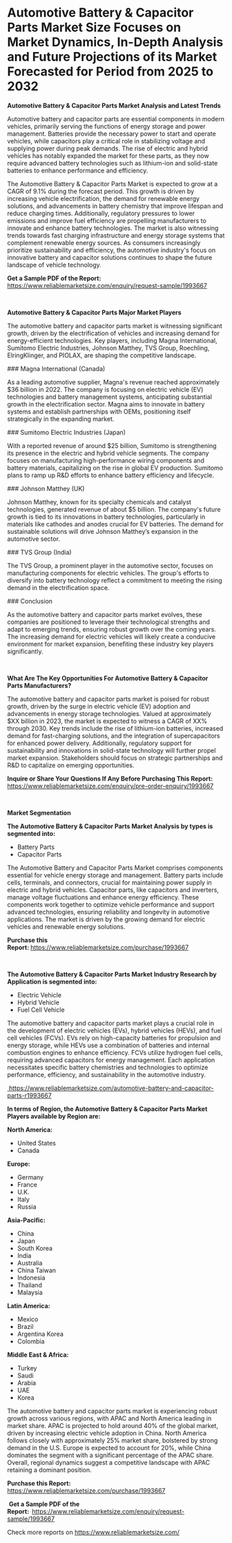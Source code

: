 <p><h1>Automotive Battery & Capacitor Parts Market Size Focuses on Market Dynamics, In-Depth Analysis and Future Projections of its Market Forecasted for Period from 2025 to 2032</h1></p><p><strong>Automotive Battery & Capacitor Parts Market Analysis and Latest Trends</strong></p>
<p><p>Automotive battery and capacitor parts are essential components in modern vehicles, primarily serving the functions of energy storage and power management. Batteries provide the necessary power to start and operate vehicles, while capacitors play a critical role in stabilizing voltage and supplying power during peak demands. The rise of electric and hybrid vehicles has notably expanded the market for these parts, as they now require advanced battery technologies such as lithium-ion and solid-state batteries to enhance performance and efficiency.</p><p>The Automotive Battery & Capacitor Parts Market is expected to grow at a CAGR of 9.1% during the forecast period. This growth is driven by increasing vehicle electrification, the demand for renewable energy solutions, and advancements in battery chemistry that improve lifespan and reduce charging times. Additionally, regulatory pressures to lower emissions and improve fuel efficiency are propelling manufacturers to innovate and enhance battery technologies. The market is also witnessing trends towards fast charging infrastructure and energy storage systems that complement renewable energy sources. As consumers increasingly prioritize sustainability and efficiency, the automotive industry's focus on innovative battery and capacitor solutions continues to shape the future landscape of vehicle technology.</p></p>
<p><strong>Get a Sample PDF of the Report:&nbsp;</strong> <a href="https://www.reliablemarketsize.com/enquiry/request-sample/1993667?utm_campaign=3563&utm_medium=2&utm_source=Github&utm_content=ia&utm_term=31032025&utm_id=automotive-battery-capacitor-parts">https://www.reliablemarketsize.com/enquiry/request-sample/1993667</a></p>
<p>&nbsp;</p>
<p><strong>Automotive Battery & Capacitor Parts Major Market Players</strong></p>
<p><p>The automotive battery and capacitor parts market is witnessing significant growth, driven by the electrification of vehicles and increasing demand for energy-efficient technologies. Key players, including Magna International, Sumitomo Electric Industries, Johnson Matthey, TVS Group, Roechling, ElringKlinger, and PIOLAX, are shaping the competitive landscape.</p><p>### Magna International (Canada)</p><p>As a leading automotive supplier, Magna's revenue reached approximately $36 billion in 2022. The company is focusing on electric vehicle (EV) technologies and battery management systems, anticipating substantial growth in the electrification sector. Magna aims to innovate in battery systems and establish partnerships with OEMs, positioning itself strategically in the expanding market.</p><p>### Sumitomo Electric Industries (Japan)</p><p>With a reported revenue of around $25 billion, Sumitomo is strengthening its presence in the electric and hybrid vehicle segments. The company focuses on manufacturing high-performance wiring components and battery materials, capitalizing on the rise in global EV production. Sumitomo plans to ramp up R&D efforts to enhance battery efficiency and lifecycle.</p><p>### Johnson Matthey (UK)</p><p>Johnson Matthey, known for its specialty chemicals and catalyst technologies, generated revenue of about $5 billion. The company's future growth is tied to its innovations in battery technologies, particularly in materials like cathodes and anodes crucial for EV batteries. The demand for sustainable solutions will drive Johnson Matthey’s expansion in the automotive sector.</p><p>### TVS Group (India)</p><p>The TVS Group, a prominent player in the automotive sector, focuses on manufacturing components for electric vehicles. The group's efforts to diversify into battery technology reflect a commitment to meeting the rising demand in the electrification space.</p><p>### Conclusion</p><p>As the automotive battery and capacitor parts market evolves, these companies are positioned to leverage their technological strengths and adapt to emerging trends, ensuring robust growth over the coming years. The increasing demand for electric vehicles will likely create a conducive environment for market expansion, benefiting these industry key players significantly.</p></p>
<p>&nbsp;</p>
<p><strong>What Are The Key Opportunities For Automotive Battery & Capacitor Parts Manufacturers?</strong></p>
<p><p>The automotive battery and capacitor parts market is poised for robust growth, driven by the surge in electric vehicle (EV) adoption and advancements in energy storage technologies. Valued at approximately $XX billion in 2023, the market is expected to witness a CAGR of XX% through 2030. Key trends include the rise of lithium-ion batteries, increased demand for fast-charging solutions, and the integration of supercapacitors for enhanced power delivery. Additionally, regulatory support for sustainability and innovations in solid-state technology will further propel market expansion. Stakeholders should focus on strategic partnerships and R&D to capitalize on emerging opportunities.</p></p>
<p><strong>Inquire or Share Your Questions If Any Before Purchasing This Report:</strong> <a href="https://www.reliablemarketsize.com/enquiry/pre-order-enquiry/1993667?utm_campaign=3563&utm_medium=2&utm_source=Github&utm_content=ia&utm_term=31032025&utm_id=automotive-battery-capacitor-parts">https://www.reliablemarketsize.com/enquiry/pre-order-enquiry/1993667</a></p>
<p>&nbsp;</p>
<p><strong>Market Segmentation</strong></p>
<p><strong>The Automotive Battery & Capacitor Parts Market Analysis by types is segmented into:</strong></p>
<p><ul><li>Battery Parts</li><li>Capacitor Parts</li></ul></p>
<p><p>The Automotive Battery and Capacitor Parts Market comprises components essential for vehicle energy storage and management. Battery parts include cells, terminals, and connectors, crucial for maintaining power supply in electric and hybrid vehicles. Capacitor parts, like capacitors and inverters, manage voltage fluctuations and enhance energy efficiency. These components work together to optimize vehicle performance and support advanced technologies, ensuring reliability and longevity in automotive applications. The market is driven by the growing demand for electric vehicles and renewable energy solutions.</p></p>
<p><strong>Purchase this Report:&nbsp;</strong><a href="https://www.reliablemarketsize.com/purchase/1993667?utm_campaign=3563&utm_medium=2&utm_source=Github&utm_content=ia&utm_term=31032025&utm_id=automotive-battery-capacitor-parts">https://www.reliablemarketsize.com/purchase/1993667</a></p>
<p>&nbsp;</p>
<p><strong>The Automotive Battery & Capacitor Parts Market Industry Research by Application is segmented into:</strong></p>
<p><ul><li>Electric Vehicle</li><li>Hybrid Vehicle</li><li>Fuel Cell Vehicle</li></ul></p>
<p><p>The automotive battery and capacitor parts market plays a crucial role in the development of electric vehicles (EVs), hybrid vehicles (HEVs), and fuel cell vehicles (FCVs). EVs rely on high-capacity batteries for propulsion and energy storage, while HEVs use a combination of batteries and internal combustion engines to enhance efficiency. FCVs utilize hydrogen fuel cells, requiring advanced capacitors for energy management. Each application necessitates specific battery chemistries and technologies to optimize performance, efficiency, and sustainability in the automotive industry.</p></p>
<p><a href="https://www.reliablemarketsize.com/automotive-battery-and-capacitor-parts-r1993667?utm_campaign=3563&utm_medium=2&utm_source=Github&utm_content=ia&utm_term=31032025&utm_id=automotive-battery-capacitor-parts">&nbsp;https://www.reliablemarketsize.com/automotive-battery-and-capacitor-parts-r1993667</a></p>
<p><strong>In terms of Region, the Automotive Battery & Capacitor Parts Market Players available by Region are:</strong></p>
<p>
    <p> <strong> North America: </strong>
        <ul>
            <li>United States</li>
            <li>Canada</li>
        </ul>
        </p> 
    <p> <strong> Europe: </strong>
        <ul>
            <li>Germany</li>
            <li>France</li>
            <li>U.K.</li>
            <li>Italy</li>
            <li>Russia</li>
        </ul>
        </p> 
    <p> <strong> Asia-Pacific: </strong>
        <ul>
            <li>China</li>
            <li>Japan</li>
            <li>South Korea</li>
            <li>India</li>
            <li>Australia</li>
            <li>China Taiwan</li>
            <li>Indonesia</li>
            <li>Thailand</li>
            <li>Malaysia</li>
        </ul>
        </p> 
    <p> <strong> Latin America: </strong>
        <ul>
            <li>Mexico</li>
            <li>Brazil</li>
            <li>Argentina Korea</li>
            <li>Colombia</li>
        </ul>
        </p> 
    <p> <strong> Middle East & Africa: </strong>
        <ul>
            <li>Turkey</li>
            <li>Saudi</li>
            <li>Arabia</li>
            <li>UAE</li>
            <li>Korea</li>
        </ul>
    </p>
    </p>
<p><p>The automotive battery and capacitor parts market is experiencing robust growth across various regions, with APAC and North America leading in market share. APAC is projected to hold around 40% of the global market, driven by increasing electric vehicle adoption in China. North America follows closely with approximately 25% market share, bolstered by strong demand in the U.S. Europe is expected to account for 20%, while China dominates the segment with a significant percentage of the APAC share. Overall, regional dynamics suggest a competitive landscape with APAC retaining a dominant position.</p></p>
<p><strong>Purchase this Report: </strong><a href="https://www.reliablemarketsize.com/purchase/1993667?utm_campaign=3563&utm_medium=2&utm_source=Github&utm_content=ia&utm_term=31032025&utm_id=automotive-battery-capacitor-parts">https://www.reliablemarketsize.com/purchase/1993667</a></p>
<p>&nbsp;<strong>Get a Sample PDF of the Report:&nbsp;&nbsp;</strong><a href="https://www.reliablemarketsize.com/enquiry/request-sample/1993667?utm_campaign=3563&utm_medium=2&utm_source=Github&utm_content=ia&utm_term=31032025&utm_id=automotive-battery-capacitor-parts">https://www.reliablemarketsize.com/enquiry/request-sample/1993667</a></p>
<p><strong></strong></p>
<p>Check more reports on <a href="https://www.reliablemarketsize.com/?utm_campaign=3563&utm_medium=2&utm_source=Github&utm_content=ia&utm_term=31032025&utm_id=automotive-battery-capacitor-parts">https://www.reliablemarketsize.com/</a></p>